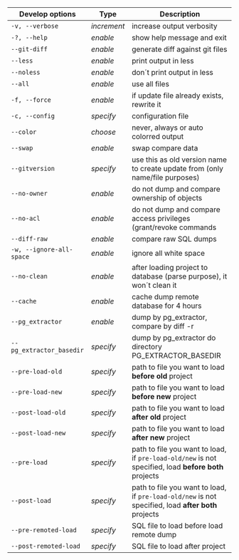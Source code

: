 | Develop options | Type | Description |
| --- | --- | --- |
| `-v, --verbose` | *increment* | increase output verbosity |
| `-?, --help` | *enable* | show help message and exit |
| `--git-diff` | *enable* | generate diff against git files |
| `--less` | *enable* | print output in less |
| `--noless` | *enable* | don´t print output in less |
| `--all` | *enable* | use all files |
| `-f, --force` | *enable* | if update file already exists, rewrite it |
| `-c, --config` | *specify* | configuration file |
| `--color` | *choose* | never, always or auto colorred output |
| `--swap` | *enable* | swap compare data |
| `--gitversion` | *specify* | use this as old version name to create update from (only name/file purposes) |
| `--no-owner` | *enable* | do not dump and compare ownership of objects |
| `--no-acl` | *enable* | do not dump and compare access privileges (grant/revoke commands |
| `--diff-raw` | *enable* | compare raw SQL dumps |
| `-w, --ignore-all-space` | *enable* | ignore all white space |
| `--no-clean` | *enable* | after loading project to database (parse purpose), it won´t clean it |
| `--cache` | *enable* | cache dump remote database for 4 hours |
| `--pg_extractor` | *enable* | dump by pg_extractor, compare by diff -r |
| `--pg_extractor_basedir` | *specify* | dump by pg_extractor do directory PG_EXTRACTOR_BASEDIR |
| `--pre-load-old` | *specify* | path to file you want to load **before old** project |
| `--pre-load-new` | *specify* | path to file you want to load **before new** project |
| `--post-load-old` | *specify* | path to file you want to load **after old** project |
| `--post-load-new` | *specify* | path to file you want to load **after new** project |
| `--pre-load` | *specify* | path to file you want to load, if `pre-load-old/new` is not specified, load **before both** projects |
| `--post-load` | *specify* | path to file you want to load, if `pre-load-old/new` is not specified, load **after both** projects |
| `--pre-remoted-load` | *specify* | SQL file to load before load remote dump |
| `--post-remoted-load` | *specify* | SQL file to load after project |
